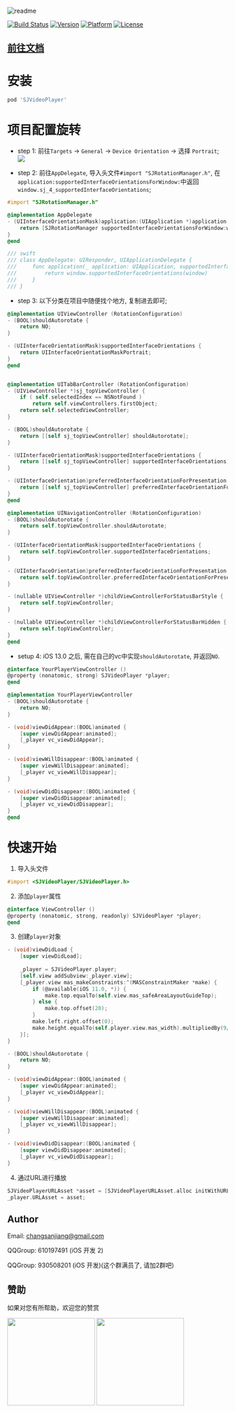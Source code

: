 ![readme](https://user-images.githubusercontent.com/37614260/43947531-922a0712-9cb2-11e8-8f8d-4823a21308d3.png)

[![Build Status](https://travis-ci.org/changsanjiang/SJVideoPlayer.svg?branch=master)](https://travis-ci.org/changsanjiang/SJVideoPlayer)
[![Version](https://img.shields.io/cocoapods/v/SJVideoPlayer.svg?style=flat)](https://cocoapods.org/pods/SJVideoPlayer)
[![Platform](https://img.shields.io/badge/platform-iOS-blue.svg)](https://github.com/changsanjiang)
[![License](https://img.shields.io/github/license/changsanjiang/SJVideoPlayer.svg)](https://github.com/changsanjiang/SJVideoPlayer/blob/master/LICENSE.md)

## [前往文档](https://github.com/changsanjiang/SJVideoPlayer/wiki)

# 安装
 
```ruby
pod 'SJVideoPlayer'
```

# 项目配置旋转

- step 1:
前往`Targets` -> `General` -> `Device Orientation` -> 选择 `Portrait`;
![](https://user-images.githubusercontent.com/25744224/101907041-ebdb2a00-3bf4-11eb-8d90-6faf1f9a73c8.png)

- step 2:
前往`AppDelegate`, 导入头文件`#import "SJRotationManager.h"`, 在`application:supportedInterfaceOrientationsForWindow:`中返回`window.sj_4_supportedInterfaceOrientations`;
```Objective-C
#import "SJRotationManager.h"

@implementation AppDelegate
- (UIInterfaceOrientationMask)application:(UIApplication *)application supportedInterfaceOrientationsForWindow:(UIWindow *)window {
    return [SJRotationManager supportedInterfaceOrientationsForWindow:window];
}
@end

/// swift
/// class AppDelegate: UIResponder, UIApplicationDelegate {
///     func application(_ application: UIApplication, supportedInterfaceOrientationsFor window: UIWindow?) -> /// UIInterfaceOrientationMask {
///         return window.supportedInterfaceOrientations(window)
///     }
/// }
```

- step 3:
以下分类在项目中随便找个地方, 复制进去即可;
```Objective-C
@implementation UIViewController (RotationConfiguration)
- (BOOL)shouldAutorotate { 
    return NO;
}

- (UIInterfaceOrientationMask)supportedInterfaceOrientations {
    return UIInterfaceOrientationMaskPortrait;
}
@end


@implementation UITabBarController (RotationConfiguration)
- (UIViewController *)sj_topViewController {
    if ( self.selectedIndex == NSNotFound )
        return self.viewControllers.firstObject;
    return self.selectedViewController;
}

- (BOOL)shouldAutorotate {
    return [[self sj_topViewController] shouldAutorotate];
}

- (UIInterfaceOrientationMask)supportedInterfaceOrientations {
    return [[self sj_topViewController] supportedInterfaceOrientations];
}

- (UIInterfaceOrientation)preferredInterfaceOrientationForPresentation {
    return [[self sj_topViewController] preferredInterfaceOrientationForPresentation];
}
@end

@implementation UINavigationController (RotationConfiguration)
- (BOOL)shouldAutorotate {
    return self.topViewController.shouldAutorotate;
}

- (UIInterfaceOrientationMask)supportedInterfaceOrientations {
    return self.topViewController.supportedInterfaceOrientations;
}

- (UIInterfaceOrientation)preferredInterfaceOrientationForPresentation {
    return self.topViewController.preferredInterfaceOrientationForPresentation;
}

- (nullable UIViewController *)childViewControllerForStatusBarStyle {
    return self.topViewController;
}

- (nullable UIViewController *)childViewControllerForStatusBarHidden {
    return self.topViewController;
}
@end
``` 

- setup 4: iOS 13.0 之后, 需在自己的vc中实现`shouldAutorotate`, 并返回`NO`.
```Objective-C
@interface YourPlayerViewController ()
@property (nonatomic, strong) SJVideoPlayer *player;
@end

@implementation YourPlayerViewController 
- (BOOL)shouldAutorotate { 
    return NO;
} 

- (void)viewDidAppear:(BOOL)animated {
    [super viewDidAppear:animated];
    [_player vc_viewDidAppear]; 
}

- (void)viewWillDisappear:(BOOL)animated {
    [super viewWillDisappear:animated]; 
    [_player vc_viewWillDisappear];
}

- (void)viewDidDisappear:(BOOL)animated {
    [super viewDidDisappear:animated];
    [_player vc_viewDidDisappear]; 
}
@end
```

# 快速开始

1. 导入头文件
```Objective-C
#import <SJVideoPlayer/SJVideoPlayer.h>
```

2. 添加`player`属性
```Objective-C
@interface ViewController ()
@property (nonatomic, strong, readonly) SJVideoPlayer *player;
@end
```

3. 创建`player`对象
```Objective-C
- (void)viewDidLoad {
    [super viewDidLoad];
    
    _player = SJVideoPlayer.player;
    [self.view addSubview:_player.view];
    [_player.view mas_makeConstraints:^(MASConstraintMaker *make) {
        if (@available(iOS 11.0, *)) {
            make.top.equalTo(self.view.mas_safeAreaLayoutGuideTop);
        } else {
            make.top.offset(20);
        }
        make.left.right.offset(0);
        make.height.equalTo(self.player.view.mas_width).multipliedBy(9/16.0);
    }];
}

- (BOOL)shouldAutorotate {
    return NO;
}

- (void)viewDidAppear:(BOOL)animated {
    [super viewDidAppear:animated];
    [_player vc_viewDidAppear];
}

- (void)viewWillDisappear:(BOOL)animated {
    [super viewWillDisappear:animated];
    [_player vc_viewWillDisappear];
}

- (void)viewDidDisappear:(BOOL)animated {
    [super viewDidDisappear:animated];
    [_player vc_viewDidDisappear];
}
```

4. 通过URL进行播放
```Objective-C
SJVideoPlayerURLAsset *asset = [SJVideoPlayerURLAsset.alloc initWithURL:_media.URL];
_player.URLAsset = asset;
```

## Author

Email: changsanjiang@gmail.com

QQGroup: 610197491 (iOS 开发 2)

QQGroup: 930508201 (iOS 开发)(这个群满员了, 请加2群吧)

## 赞助
如果对您有所帮助，欢迎您的赞赏

<img src="https://github.com/changsanjiang/SJBaseVideoPlayer/blob/master/Project/Project/imgs/thanks_zfb.JPG?raw=true" width="200">
<img src="https://github.com/changsanjiang/SJBaseVideoPlayer/blob/master/Project/Project/imgs/thanks_wechat.JPG?raw=true" width="200">
